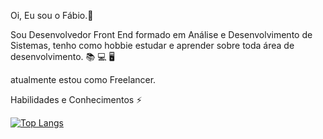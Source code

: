 Oi, Eu sou o Fábio.👋

Sou Desenvolvedor Front End formado em Análise e Desenvolvimento de Sistemas,
tenho como hobbie estudar e aprender sobre toda área de desenvolvimento. :books: :computer: :desktop_computer:

atualmente estou como Freelancer.

 Habilidades e Conhecimentos ⚡


















[![Top Langs](https://github-readme-stats.vercel.app/api/top-langs/?username=anuraghazra)](https://github.com/fab1opinto/github-readme-stats)





<!--
**fab1opinto/fab1opinto** is a ✨ _special_ ✨ repository because its `README.md` (this file) appears on your GitHub profile.

Here are some ideas to get you started:

- 🔭 I’m currently working on ...
- 🌱 I’m currently learning ...
- 👯 I’m looking to collaborate on ...
- 🤔 I’m looking for help with ...
- 💬 Ask me about ...
- 📫 How to reach me: ...
- 😄 Pronouns: ...
- ⚡ Fun fact: ...
-->
